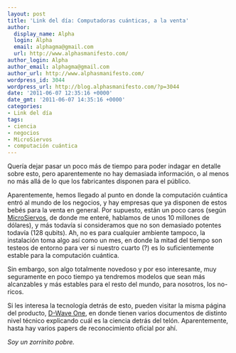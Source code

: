 ```yaml
---
layout: post
title: 'Link del día: Computadoras cuánticas, a la venta'
author:
  display_name: Alpha
  login: Alpha
  email: alphagma@gmail.com
  url: http://www.alphasmanifesto.com/
author_login: Alpha
author_email: alphagma@gmail.com
author_url: http://www.alphasmanifesto.com/
wordpress_id: 3044
wordpress_url: http://blog.alphasmanifesto.com/?p=3044
date: '2011-06-07 12:35:16 +0000'
date_gmt: '2011-06-07 14:35:16 +0000'
categories:
- Link del día
tags:
- ciencia
- negocios
- MicroSiervos
- computación cuántica
---
```


Quería dejar pasar un poco más de tiempo para poder indagar en detalle sobre esto, pero aparentemente no hay demasiada información, o al menos no más allá de lo que los fabricantes disponen para el público.

Aparentemente, hemos llegado al punto en donde la computación cuántica entró al mundo de los negocios, y hay empresas que ya disponen de estos bebés para la venta en general. Por supuesto, están un poco caros (según [MicroSiervos](http://www.microsiervos.com/archivo/leyendas-urbanas/se-vende-ordenador-cuantico-128-qubits.html), de donde me enteré, hablamos de unos 10 millones de dólares), y más todavía si consideramos que no son demasiado potentes todavía (128 qubits). Ah, no es para cualquier ambiente tampoco, la instalación toma algo así como un mes, en donde la mitad del tiempo son testeos de entorno para ver si nuestro cuarto (?) es lo suficientemente estable para la computación cuántica.

Sin embargo, son algo totalmente novedoso y por eso interesante, muy seguramente en poco tiempo ya tendremos modelos que sean más alcanzables y más estables para el resto del mundo, para nosotros, los no-ricos.

Si les interesa la tecnología detrás de esto, pueden visitar la misma página del producto, [D-Wave One](http://www.dwavesys.com/en/products-services.html), en donde tienen varios documentos de distinto nivel técnico explicando cuál es la ciencia detrás del telón. Aparentemente, hasta hay varios papers de reconocimiento oficial por ahí.

_Soy un zorrinito pobre._
